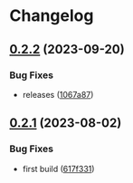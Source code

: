 # Changelog

## [0.2.2](https://github.com/STARTcloud/core_provisioner/compare/core_provisioner/v0.2.1...core_provisioner/v0.2.2) (2023-09-20)


### Bug Fixes

* releases ([1067a87](https://github.com/STARTcloud/core_provisioner/commit/1067a87a2de3f2cdc7763d3e70f3514554eda92e))

## [0.2.1](https://github.com/STARTcloud/core_provisioner/compare/core_provisioner-v0.2.0...core_provisioner/v0.2.1) (2023-08-02)


### Bug Fixes

* first build ([617f331](https://github.com/STARTcloud/core_provisioner/commit/617f33127d2994b57ecf6495940d6190d0263551))
